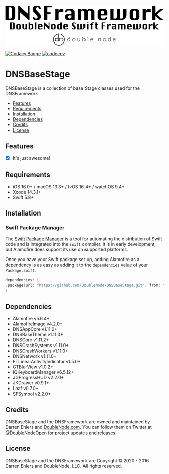 ![DoubleNode Swift Framework](https://github.com/DoubleNode/DNSCore/raw/master/DNSFrameworkLogo.png)

[![Codacy Badge](https://api.codacy.com/project/badge/Grade/6f473642e4404426b55fda500602e662)](https://www.codacy.com?utm_source=github.com&amp;utm_medium=referral&amp;utm_content=DoubleNode/DNSCore&amp;utm_campaign=Badge_Grade)
[![codecov](https://codecov.io/gh/DoubleNode/DNSCore/branch/master/graph/badge.svg?token=NcFMBk0g9t)](https://codecov.io/gh/DoubleNode/DNSCore)

# DNSBaseStage

DNSBaseStage is a collection of base Stage classes used for the DNSFramework

-   [Features](#features)
-   [Requirements](#requirements)
-   [Installation](#installation)
-   [Dependencies](#dependencies)
-   [Credits](#credits)
-   [License](#license)

## Features

-   [x] It's just awesome!

## Requirements

-   iOS 16.0+ / macOS 13.3+ / tvOS 16.4+ / watchOS 9.4+
-   Xcode 14.3.1+
-   Swift 5.8+

## Installation

### Swift Package Manager

The [Swift Package Manager](https://swift.org/package-manager/) is a tool for automating the distribution of Swift code and is integrated into the `swift` compiler. It is in early development, but Alamofire does support its use on supported platforms.

Once you have your Swift package set up, adding Alamofire as a dependency is as easy as adding it to the `dependencies` value of your `Package.swift`.

```swift
dependencies: [
.package(url: "https://github.com/DoubleNode/DNSBaseStage.git", from: "1.11.0")
]
```

## Dependencies

-   Alamofire v5.6.4+
-   AlamofireImage v4.2.0+
-   DNSAppCore v1.11.0+
-   DNSBaseTheme v1.11.0+
-   DNSCore v1.11.2+
-   DNSCrashSystems v1.11.0+
-   DNSCrashWorkers v1.11.0+
-   DNSNetwork v1.11.0+
-   FTLinearActivityIndicator v1.5.0+
-   GTBlurView v1.0.2+
-   IQKeyboardManager v6.5.12+
-   JGProgressHUD v2.2.0+
-   JKDrawer v0.9.1+
-   Loaf v0.7.0+
-   SFSymbol v2.2.0+

## Credits

DNSBaseStage and the DNSFramework are owned and maintained by Darren Ehlers and [DoubleNode.com](http://doublenode.com). You can follow them on Twitter at [@DoubleNodeOpen](https://twitter.com/DoubleNodeOpen) for project updates and releases.

## License

DNSBaseStage and the DNSFramework are Copyright © 2020 - 2016 Darren Ehlers and DoubleNode, LLC. All rights reserved.
